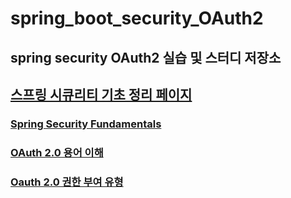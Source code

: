 # spring_boot_security_OAuth2

## spring security OAuth2 실습 및 스터디 저장소

## [스프링 시큐리티 기초 정리 페이지](https://github.com/saechimdaeki/spring_boot_security)

### [Spring Security Fundamentals](./Spring%20Security%20Fundamentals/README.md)

### [OAuth 2.0 용어 이해](./OAuth%202.0%20용어%20이해/README.md)

### [Oauth 2.0 권한 부여 유형](./Oauth%202.0%20권한부여%20유형/README.md)